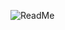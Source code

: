 ![ReadMe](https://github.com/DimaKu1/kulpin-visitcard-html/assets/156417617/952326c4-8de8-4e2f-ada6-05bfeb8cc32d)
